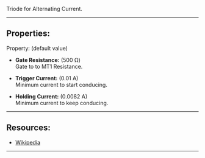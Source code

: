 Triode for Alternating Current.

---

## Properties:
Property: (default value)

- **Gate Resistance:** (500 Ω) <br>
   Gate to to MT1 Resistance. <br>

- **Trigger Current:** (0.01 A) <br>
   Minimum current to start conducing. <br>

- **Holding Current:** (0.0082 A) <br>
   Minimum current to keep conducing. <br>

---

## Resources:

- [Wikipedia](https://en.wikipedia.org/wiki/TRIAC)

---
